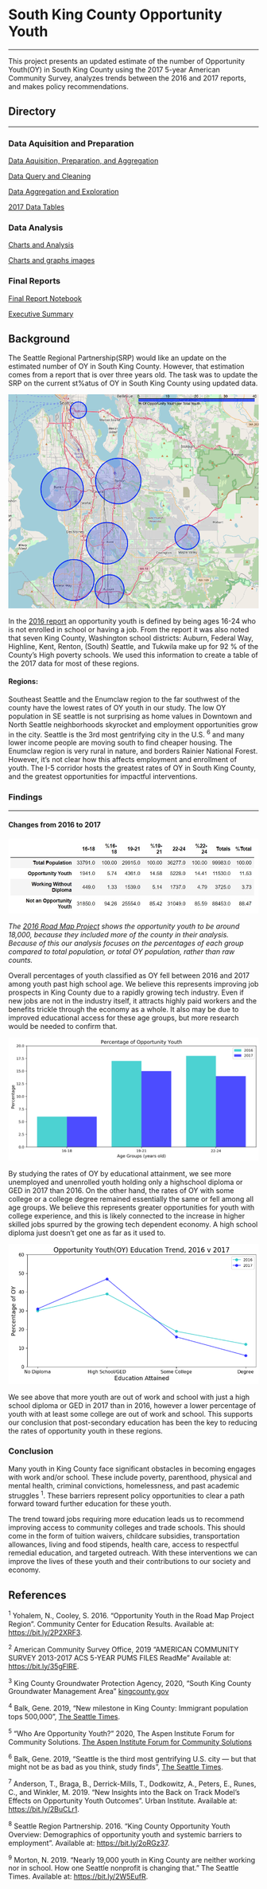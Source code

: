 # South King County Opportunity Youth

---

This project presents an updated estimate of the number of Opportunity Youth(OY) in South King County using the 2017 5-year American Community Survey, analyzes trends between the 2016 and 2017 reports, and makes policy recommendations.

## Directory 

---

### Data Aquisition and Preparation

[Data Aquisition, Preparation, and Aggregation](notebooks/exploratory/)

[Data Query and Cleaning](notebooks/exploratory/data_preparation.ipynb)

[Data Aggregation and Exploration](notebooks/exploratory/data_aggreation.ipynb)

[2017 Data Tables](notebooks/exploratory/tables)

### Data Analysis

[Charts and Analysis](notebooks/exploratory/comparison_charts_final.ipynb)

[Charts and graphs images](/reports/figures/)

### Final Reports

[Final Report Notebook](notebooks/report/FinalNotebook.ipynb)

[Executive Summary](reports/Opportunity%20Youth%20in%20South%20King%20County,%20Group%20%3.pdf)

## Background
The Seattle Regional Partnership(SRP) would like an update on the estimated number of OY in South King County. However, that estimation comes from a report that is over three years old. The task was to update the SRP on the current st%atus of OY in South King County using updated data.

![Map of South King County](notebooks/report/Figures/opportunity_youth_map.png)

In the [2016 report](https://roadmapproject.org/wp-content/uploads/2018/09/Opportunity-Youth-2016-Data-Brief-v2.pdf) an opportunity youth is defined by being ages 16-24 who is not enrolled in school or having a job. From the report it was also noted that seven King County, Washington school districts: Auburn, Federal Way, Highline, Kent, Renton, (South) Seattle, and Tukwila make up for 92 % of the County’s High poverty schools. We used this information to create a table of the 2017 data for most of these regions. 


#### Regions:

Southeast Seattle and the Enumclaw region to the far southwest of the county have the lowest rates of OY youth in our study. The low OY population in SE seattle is not surprising as home values in Downtown and North Seattle neighborhoods skyrocket and employment opportunities grow in the city.  Seattle is the 3rd most gentrifying city in the U.S. <sup>6</sup> and many lower income people are moving south to find cheaper housing.  The Enumclaw region is very rural in nature, and borders Rainier National Forest.  However, it’s not clear how this affects employment and enrollment of youth.  The I-5 corridor hosts the greatest rates of OY in South King County, and the greatest opportunities for impactful interventions.

### Findings

---

#### Changes from 2016 to 2017

![total population of youth](reports/figures/total_popuation.jpg)

*The [2016 Road Map Project](https://roadmapproject.org/wp-content/uploads/2018/09/Opportunity-Youth-2016-Data-Brief-v2.pdf#page=4) shows the opportunity youth to be around 18,000, because they included more of the county in their analysis. Because of this our analysis focuses on the percentages of each group compared to total population, or total OY population, rather than raw counts.*

Overall percentages of youth classified as OY fell between 2016 and 2017 among youth past high school age.  We believe this represents improving job prospects in King County due to a rapidly growing tech industry.  Even if new jobs are not in the industry itself, it attracts highly paid workers and the benefits trickle through the economy as a whole.  It also may be due to improved educational access for these age groups, but more research would be needed to confirm that.

![Total Opportunity Youth](reports/figures/OY_total_2016_2017.png)

By studying the rates of OY by educational attainment, we see more unemployed and unenrolled youth holding only a highschool diploma or GED in 2017 than 2016.  On the other hand, the rates of OY with some college or a college degree remained essentially the same or fell among all age groups.  We believe this represents greater opportunities for youth with college experience, and this is likely connected to the increase in higher skilled jobs spurred by the growing tech dependent economy.  A high school diploma just doesn’t get one as far as it used to.

![OY by education level](reports/figures/OY_ed_trend_20162017.png)

We see above that more youth are out of work and school with just a high school diploma or GED in 2017 than in 2016, however a lower percentage of youth with at least some college are out of work and school.  This supports our conclusion that post-secondary education has been the key to reducing the rates of opportunity youth in these regions. 

### Conclusion

Many youth in King County face significant obstacles in becoming engages with work and/or school.  These include poverty, parenthood, physical and mental health, criminal convictions, homelessness, and past academic struggles <sup>1</sup>.  These barriers represent policy opportunities to clear a path forward toward further education for these youth.

The trend toward jobs requiring more education leads us to recommend improving access to community colleges and trade schools.  This should come in the form of tuition waivers, childcare subsidies, transportation allowances, living and food stipends, health care, access to respectful remedial education, and targeted outreach.  With these interventions we can improve the lives of these youth and their contributions to our society and economy.

## References

<sup>1</sup> Yohalem, N., Cooley, S. 2016. “Opportunity Youth in the Road Map Project Region”. Community Center for Education Results. Available at: https://bit.ly/2P2XRF3.

<sup>2</sup> American Community Survey Office, 2019 “AMERICAN COMMUNITY SURVEY 2013-2017 ACS 5-YEAR PUMS FILES ReadMe”  Available at: https://bit.ly/35gFlRE.

<sup>3</sup> King County Groundwater Protection Agency, 2020, “South King County Groundwater Management Area” [kingcounty.gov](https://www.kingcounty.gov/services/environment/water-and-land/groundwater/management-areas/south-king-county-gwma.aspx)

<sup>4</sup> Balk, Gene.  2019, “New milestone in King County: Immigrant population tops 500,000”, [The Seattle Times](https://www.seattletimes.com/seattle-news/data/new-milestone-in-king-county-immigrant-population-tops-500000/).

<sup>5</sup> “Who Are Opportunity Youth?” 2020, The Aspen Institute Forum for Community Solutions. [The Aspen Institute Forum for Community Solutions](https://aspencommunitysolutions.org/who-are-opportunity-youth/#:~:text=There%20are%20currently%204.6%20million,group%20in%20the%20United%20States.)

<sup>6</sup> Balk, Gene. 2019, “Seattle is the third most gentrifying U.S. city — but that might not be as bad as you think, study finds”, [The Seattle Times](https://www.seattletimes.com/seattle-news/data/seattle-ranks-near-top-for-gentrification-but-that-might-not-be-as-bad-as-you-think-study-finds/#:~:text=worsening%20air%20quality-,Seattle%20is%20the%20third%20most%20gentrifying%20U.S.%20city%20%E2%80%94%20but%20that,as%20you%20think%2C%20study%20finds&text=But%20there's%20a%20detrimental%20side,pushed%20out%20of%20the%20neighborhood.).

<sup>7</sup> Anderson, T., Braga, B., Derrick-Mills, T., Dodkowitz, A., Peters, E., Runes, C., and Winkler, M. 2019. “New Insights into the Back on Track Model’s Effects on Opportunity Youth Outcomes”. Urban Institute. Available at: https://bit.ly/2BuCLr1.

<sup>8</sup> Seattle Region Partnership. 2016. “King County Opportunity Youth Overview: Demographics of opportunity youth and systemic barriers to employment”. Available at: https://bit.ly/2oRGz37.

<sup>9</sup> Morton, N. 2019. “Nearly 19,000 youth in King County are neither working nor in school. How one Seattle nonprofit is changing that.” The Seattle Times. Available at: https://bit.ly/2W5EufR.
